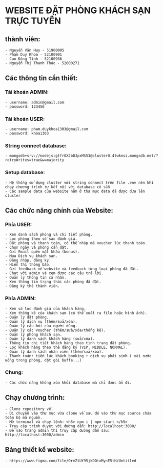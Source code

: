 # WEBSITE ĐẶT PHÒNG KHÁCH SẠN TRỰC TUYẾN
## thành viên:
    - Nguyễn Văn Huy - 51900095 
    - Phạm Duy Khoa - 52100901
    - Cao Đăng Tình - 52100936
    - Nguyễn Thị Thanh Thảo - 52000271

## Các thông tin cần thiết:
### Tài khoản ADMIN:
    - username: admin@gmail.com
    - password: 123456

### Tài khoản USER:
    - username: pham.duykhoa1303@gmail.com
    - password: khoa1303

### String connect database: 
    - mongodb+srv://nodejs:gtfrGX2bDJpxMS53@cluster0.4twknsi.mongodb.net/?retryWrites=true&w=majority
### Setup database:
    - Hệ thống sử dụng cluster với string connect trên file .env nên khi chạy chương trình tự kết nối với database có sẵn
    - Các sample data của website nằm ở thư mục data đã được đưa lên cluster

## Các chức năng chính của Website:
### Phía USER:
    - Xem danh sách phòng và chi tiết phòng.
    - Lọc phòng theo số sao đánh giá.
    - Đặt phòng và thanh toán, có thể nhập mã voucher lúc thanh toán.
    - Chọn ngày và phòng cần đặt.
    - Gửi Email quên mật khẩu (bonus).
    - Mua Dịch vụ khách sạn.
    - Đăng nhập, đăng ký.
    - Hiển thị thông báo.
    - Gửi feedback về website và feedback từng loại phòng đã đặt.
    - Chat với admin và xem được các câu trả lời.
    - Quản lý thông tin cá nhân.
    - Xem thông tin trạng thái các phòng đã đặt.
    - Đăng ký thẻ thành viên.
### Phía ADMIN:
    - Xem và lọc đánh giá của khách hàng.
    - Xem thống kê của khách sạn (có thể xuất ra file hoặc hình ảnh).
    - Quản lý đặt phòng.
    - Quản lý dịch vụ (thêm/sửa/xóa).
    - Quản lý câu hỏi của người dùng.
    - Quản lý các voucher (thêm/sửa/xóa/thống kê).
    - Quản lý phòng khách sạn.
    - Quản lý danh sách khách hàng (sửa/xóa).
    - Thông tin chi tiết khách hàng theo tình trạng đặt phòng.
    - Lọc khách hàng theo thẻ đăng ký (VIP, MIDDLE, NORMAL).
    - Quản lý danh sách nhân viên (thêm/sửa/xóa).
    - Thanh toán: tiền lúc khách booking + dịch vụ phát sinh ( xài nước uống trong phòng, đặt gói buffe...)

<!-- ### Lễ Tân:
    - Chức năng tương tự admin.
    - Không có quyền thêm xóa sửa nhân viên/khách hàng/các thông tin quan trọng của khách sạn. -->
### Chung:
    - Các chức năng không xóa khỏi database mà chỉ được ẩn đi.

## Chạy chương trình:
    - Clone repository về.
    - Di chuyển vào thư mục vừa clone về sau đó vào thư mục source chứa toàn bộ mã nguồn.
    - Mở terminal và chạy lệnh: <h5> npm i | npm start </h5>
    - Truy cập trình duyệt với đường dẫn: http://localhost:3000/
    - Để vào trang admin thì truy cập đường dẫn sau: http://localhost:3000/admin
## Bảng thiết kế website:
    - https://www.figma.com/file/OrmZtUY95jkDOtxMynE5tH/Untitled